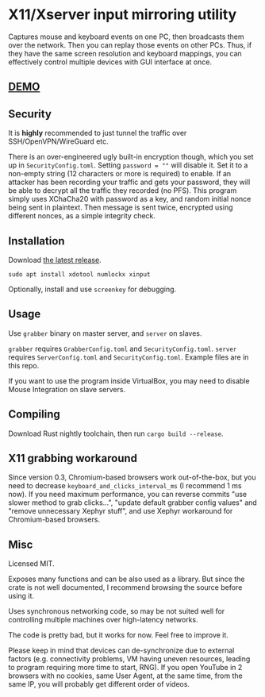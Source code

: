# X11/Xserver input mirroring utility

Captures mouse and keyboard events on one PC, then broadcasts them over the network. Then you can replay those events on other PCs. Thus, if they have the same screen resolution and keyboard mappings, you can effectively control multiple devices with GUI interface at once.

## [DEMO](https://youtu.be/HMadvD87JvE)

## Security

It is **highly** recommended to just tunnel the traffic over SSH/OpenVPN/WireGuard etc.

There is an over-engineered ugly built-in encryption though, which you set up in `SecurityConfig.toml`. Setting `password = ""` will disable it. Set it to a non-empty string (12 characters or more is required) to enable. If an attacker has been recording your traffic and gets your password, they will be able to decrypt all the traffic they recorded (no PFS). This program simply uses XChaCha20 with password as a key, and random initial nonce being sent in plaintext. Then message is sent twice, encrypted using different nonces, as a simple integrity check.

## Installation

Download [the latest release](https://github.com/pzmarzly/x11-input-mirror/releases).

```text
sudo apt install xdotool numlockx xinput
```

Optionally, install and use `screenkey` for debugging.

## Usage

Use `grabber` binary on master server, and `server` on slaves.

`grabber` requires `GrabberConfig.toml` and `SecurityConfig.toml`. `server` requires `ServerConfig.toml` and `SecurityConfig.toml`. Example files are in this repo.

If you want to use the program inside VirtualBox, you may need to disable Mouse Integration on slave servers.

## Compiling

Download Rust nightly toolchain, then run `cargo build --release`.

## X11 grabbing workaround

Since version 0.3, Chromium-based browsers work out-of-the-box, but you need to decrease `keyboard_and_clicks_interval_ms` (I recommend 1 ms now). If you need maximum performance, you can reverse commits "use slower method to grab clicks...", "update default grabber config values" and "remove unnecessary Xephyr stuff", and use Xephyr workaround for Chromium-based browsers.

## Misc

Licensed MIT.

Exposes many functions and can be also used as a library. But since the crate is not well documented, I recommend browsing the source before using it.

Uses synchronous networking code, so may be not suited well for controlling multiple machines over high-latency networks.

The code is pretty bad, but it works for now. Feel free to improve it.

Please keep in mind that devices can de-synchronize due to external factors (e.g. connectivity problems, VM having uneven resources, leading to program requiring more time to start, RNG). If you open YouTube in 2 browsers with no cookies, same User Agent, at the same time, from the same IP, you will probably get different order of videos.
